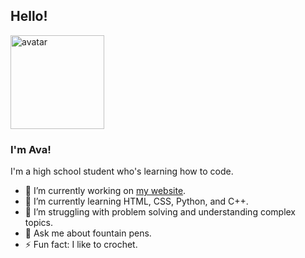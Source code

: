 ## Hello!

<img src='https://avataaars.io/?avatarStyle=Circle&topType=LongHairStraight&accessoriesType=Prescription02&hairColor=Black&facialHairType=Blank&clotheType=Hoodie&clotheColor=Red&eyeType=Default&eyebrowType=Default&mouthType=Smile&skinColor=Light' width="150" alt="avatar">

### I'm Ava!

I'm a high school student who's learning how to code.

- 🔭 I’m currently working on [my website](https://amxchang.github.io/).
- 🌱 I’m currently learning HTML, CSS, Python, and C++.
- 🤔 I’m struggling with problem solving and understanding complex topics.
- 💬 Ask me about fountain pens.
- ⚡ Fun fact: I like to crochet.
